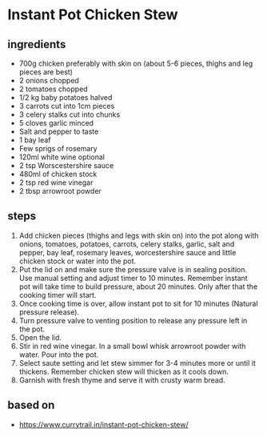 # Instant Pot Chicken Stew

## ingredients

- 700g chicken preferably with skin on (about 5-6 pieces, thighs and leg pieces are best)
- 2 onions chopped
- 2 tomatoes chopped
- 1/2 kg baby potatoes halved
- 3 carrots cut into 1cm pieces
- 3 celery stalks cut into chunks
- 5 cloves garlic minced
- Salt and pepper to taste
- 1 bay leaf
- Few sprigs of rosemary
- 120ml white wine optional
- 2 tsp Worscestershire sauce
- 480ml of chicken stock
- 2 tsp red wine vinegar
- 2 tbsp arrowroot powder

## steps

1. Add chicken pieces (thighs and legs with skin on) into the pot along with onions, tomatoes, potatoes, carrots, celery stalks, garlic, salt and pepper, bay leaf, rosemary leaves, worcestershire sauce and little chicken stock or water into the pot.
2. Put the lid on and make sure the pressure valve is in sealing position. Use manual setting and adjust timer to 10 minutes. Remember instant pot will take time to build pressure, about 20 minutes. Only after that the cooking timer will start.
3. Once cooking time is over, allow instant pot to sit for 10 minutes (Natural pressure release).
4. Turn pressure valve to venting position to release any pressure left in the pot.
5. Open the lid.
6. Stir in red wine vinegar. In a small bowl whisk arrowroot powder with water. Pour into the pot.
7. Select saute setting and let stew simmer for 3-4 minutes more or until it thickens. Remember chicken stew will thicken as it cools down.
8. Garnish with fresh thyme and serve it with crusty warm bread.

## based on

- https://www.currytrail.in/instant-pot-chicken-stew/
